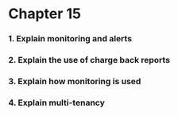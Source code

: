 # Chapter 15

### 1. Explain monitoring and alerts

### 2. Explain the use of charge back reports

### 3. Explain how monitoring is used

### 4. Explain multi-tenancy
